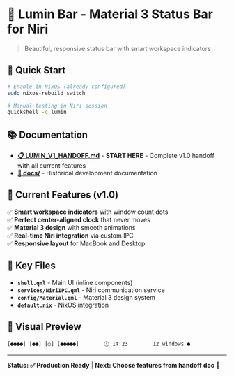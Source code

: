 # 🌟 Lumin Bar - Material 3 Status Bar for Niri

> Beautiful, responsive status bar with smart workspace indicators

## 🚀 Quick Start

```bash
# Enable in NixOS (already configured)
sudo nixos-rebuild switch

# Manual testing in Niri session
quickshell -c lumin
```

## 📚 Documentation

- **[📋 LUMIN_V1_HANDOFF.md](./LUMIN_V1_HANDOFF.md)** - **START HERE** - Complete v1.0 handoff with all current features
- **[📁 docs/](./docs/)** - Historical development documentation

## 🎯 Current Features (v1.0)

✅ **Smart workspace indicators** with window count dots  
✅ **Perfect center-aligned clock** that never moves  
✅ **Material 3 design** with smooth animations  
✅ **Real-time Niri integration** via custom IPC  
✅ **Responsive layout** for MacBook and Desktop  

## 🔧 Key Files

- **`shell.qml`** - Main UI (inline components)
- **`services/NiriIPC.qml`** - Niri communication service  
- **`config/Material.qml`** - Material 3 design system
- **`default.nix`** - NixOS integration

## 🎨 Visual Preview

```
[●●●●] [●●] [○] [●●●●●]        🕐 14:23        12 windows ●
```

---

**Status: ✅ Production Ready** | **Next: Choose features from handoff doc** 🚀
